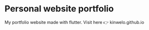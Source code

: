 # Personal website portfolio
My portfolio website made with flutter.
Visit here 👉 kinwelo.github.io
